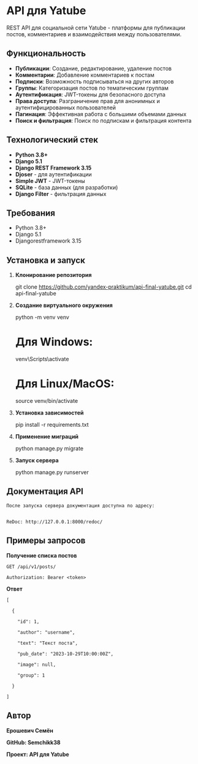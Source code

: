 # API для Yatube

REST API для социальной сети Yatube - платформы для публикации постов, комментариев и взаимодействия между пользователями.

## Функциональность

- **Публикации**: Создание, редактирование, удаление постов
- **Комментарии**: Добавление комментариев к постам
- **Подписки**: Возможность подписываться на других авторов
- **Группы**: Категоризация постов по тематическим группам
- **Аутентификация**: JWT-токены для безопасного доступа
- **Права доступа**: Разграничение прав для анонимных и аутентифицированных пользователей
- **Пагинация**: Эффективная работа с большими объемами данных
- **Поиск и фильтрация**: Поиск по подпискам и фильтрация контента

## Технологический стек

- **Python 3.8+**
- **Django 5.1**
- **Django REST Framework 3.15**
- **Djoser** - для аутентификации
- **Simple JWT** - JWT-токены
- **SQLite** - база данных (для разработки)
- **Django Filter** - фильтрация данных

## Требования

- Python 3.8+
- Django 5.1
- Djangorestframework 3.15

## Установка и запуск

1. **Клонирование репозитория**

   git clone https://github.com/yandex-praktikum/api-final-yatube.git
   cd api-final-yatube

2. **Создание виртуального окружения**

    python -m venv venv
    # Для Windows:
    venv\Scripts\activate
    # Для Linux/MacOS:
    source venv/bin/activate

3. **Установка зависимостей**

    pip install -r requirements.txt

4. **Применение миграций**

    python manage.py migrate

5. **Запуск сервера**

    python manage.py runserver

## Документация API

    После запуска сервера документация доступна по адресу:


    ReDoc: http://127.0.0.1:8000/redoc/

## Примеры запросов

**Получение списка постов**

    GET /api/v1/posts/

    Authorization: Bearer <token>

**Ответ**

    [

      {

        "id": 1,

        "author": "username",

        "text": "Текст поста",

        "pub_date": "2023-10-29T10:00:00Z",

        "image": null,

        "group": 1

      }

    ]
    
## Автор

   **Ерошевич Семён** 

   **GitHub: Semchikk38**

   **Проект: API для Yatube**
